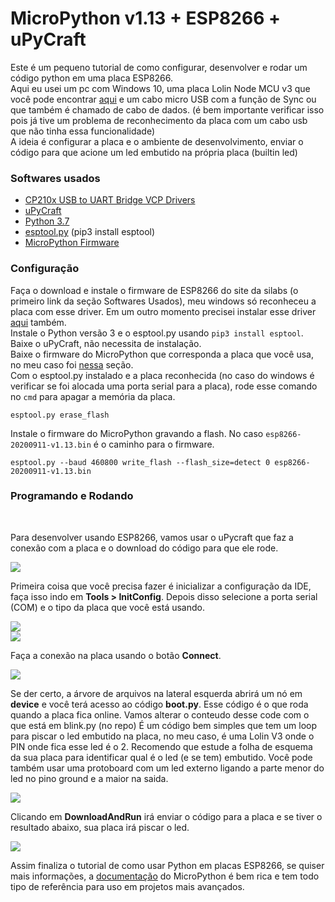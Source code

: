 # MicroPython v1.13 + ESP8266 + uPyCraft

Este é um pequeno tutorial de como configurar, desenvolver e rodar um código python em uma placa ESP8266. <br />
Aqui eu usei um pc com Windows 10, uma placa Lolin Node MCU v3 que você pode encontrar [aqui](https://produto.mercadolivre.com.br/MLB-1659824435-modulo-wifi-esp8266-nodemcu-v3-ch340-wifi-80211-bgn-arduino-_JM) e um cabo micro USB com a função de Sync ou que também é chamado de cabo de dados. (é bem importante verificar isso pois já tive um problema de reconhecimento da placa com um cabo usb que não tinha essa funcionalidade)  <br />
A ideia é configurar a placa e o ambiente de desenvolvimento, enviar o código para que acione um led embutido na própria placa (builtin led)
<br />
### Softwares usados

* [CP210x USB to UART Bridge VCP Drivers](https://www.silabs.com/products/development-tools/software/usb-to-uart-bridge-vcp-drivers)
* [uPyCraft](https://github.com/DFRobot/uPyCraft)
* [Python 3.7](https://www.python.org/downloads/)
* [esptool.py](https://github.com/espressif/esptool) (pip3 install esptool)
* [MicroPython Firmware](https://micropython.org/)

### Configuração
Faça o download e instale o firmware de ESP8266 do site da silabs (o primeiro link da seção Softwares Usados), meu windows só reconheceu a placa com esse driver.
Em um outro momento precisei instalar esse driver [aqui](https://github.com/nodemcu/nodemcu-devkit/blob/master/Drivers/) também.<br />
Instale o Python versão 3 e o esptool.py usando `pip3 install esptool`.<br />
Baixe o uPyCraft, não necessita de instalação.<br />
Baixe o firmware do MicroPython que corresponda a placa que você usa, no meu caso foi [nessa](https://micropython.org/download/esp8266/) seção.<br />
Com o esptool.py instalado e a placa reconhecida (no caso do windows é verificar se foi alocada uma porta serial para a placa), rode esse comando no `cmd` para apagar a memória da placa.

```
esptool.py erase_flash
```

Instale o firmware do MicroPython gravando a flash. No caso `esp8266-20200911-v1.13.bin` é o caminho para o firmware.

```
esptool.py --baud 460800 write_flash --flash_size=detect 0 esp8266-20200911-v1.13.bin
```

### Programando e Rodando
<br />

Para desenvolver usando ESP8266, vamos usar o uPycraft que faz a conexão com a placa e o download do código para que ele rode.

![](https://github.com/DenysNunes/ESP8266-MicroPython/blob/master/assets/image0.gif?raw=true) 

Primeira coisa que você precisa fazer é inicializar a configuração da IDE, faça isso indo em <b>Tools > InitConfig</b>. 
Depois disso selecione a porta serial (COM) e o tipo da placa que você está usando.

![](https://github.com/DenysNunes/ESP8266-MicroPython/blob/master/assets/image1.gif?raw=true) <br />
![](https://github.com/DenysNunes/ESP8266-MicroPython/blob/master/assets/image2.gif?raw=true)

Faça a conexão na placa usando o botão <b>Connect</b>.

![](https://github.com/DenysNunes/ESP8266-MicroPython/blob/master/assets/image3.gif?raw=true)

Se der certo, a árvore de arquivos na lateral esquerda abrirá um nó em <b>device</b> e você terá acesso ao código <b>boot.py</b>.
Esse código é o que roda quando a placa fica online.
Vamos alterar o conteudo desse code com o que está em blink.py (no repo)
É um código bem simples que tem um loop para piscar o led embutido na placa, no meu caso, é uma Lolin V3 onde o PIN onde fica esse led é o 2.
Recomendo que estude a folha de esquema da sua placa para identificar qual é o led (e se tem) embutido.
Você pode também usar uma protoboard com um led externo ligando a parte menor do led no pino ground e a maior na saida.

![](https://github.com/DenysNunes/ESP8266-MicroPython/blob/master/assets/image4.gif?raw=true)

Clicando em <b>DownloadAndRun</b> irá enviar o código para a placa e se tiver o resultado abaixo, sua placa irá piscar o led.

![](https://github.com/DenysNunes/ESP8266-MicroPython/blob/master/assets/image5.gif?raw=true)

Assim finaliza o tutorial de como usar Python em placas ESP8266, se quiser mais informações, a [documentação](https://docs.micropython.org/en/latest/esp8266/quickref.html) do MicroPython é bem rica e tem todo tipo de referência para uso em projetos mais avançados.

